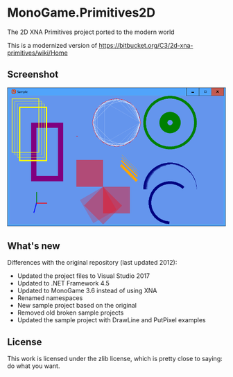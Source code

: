 # MonoGame.Primitives2D
The 2D XNA Primitives project ported to the modern world

This is a modernized version of https://bitbucket.org/C3/2d-xna-primitives/wiki/Home

## Screenshot
![Alt text](/samplescreenshot.png?raw=true "Sample project screenshot")

## What's new
Differences with the original repository (last updated 2012):
 * Updated the project files to Visual Studio 2017
 * Updated to .NET Framework 4.5
 * Updated to MonoGame 3.6 instead of using XNA
 * Renamed namespaces
 * New sample project based on the original
 * Removed old broken sample projects
 * Updated the sample project with DrawLine and PutPixel examples
 
 ## License
 This work is licensed under the zlib license, which is pretty close to saying: do what you want.
